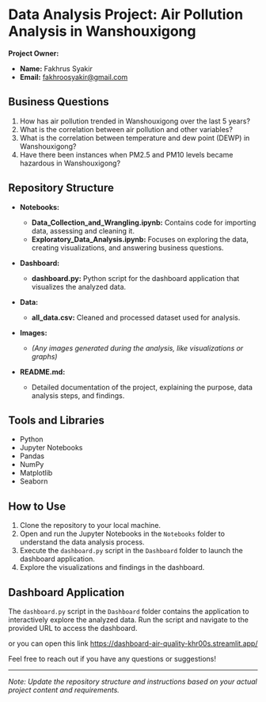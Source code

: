 # Data Analysis Project: Air Pollution Analysis in Wanshouxigong

**Project Owner:**
- **Name:** Fakhrus Syakir
- **Email:** fakhroosyakir@gmail.com

## Business Questions

1. How has air pollution trended in Wanshouxigong over the last 5 years?
2. What is the correlation between air pollution and other variables?
3. What is the correlation between temperature and dew point (DEWP) in Wanshouxigong?
4. Have there been instances when PM2.5 and PM10 levels became hazardous in Wanshouxigong?

## Repository Structure

- **Notebooks:**
  - **Data_Collection_and_Wrangling.ipynb:** Contains code for importing data, assessing and cleaning it.
  - **Exploratory_Data_Analysis.ipynb:** Focuses on exploring the data, creating visualizations, and answering business questions.
  
- **Dashboard:**
  - **dashboard.py:** Python script for the dashboard application that visualizes the analyzed data.

- **Data:**
  - **all_data.csv:** Cleaned and processed dataset used for analysis.

- **Images:**
  - *(Any images generated during the analysis, like visualizations or graphs)*

- **README.md:**
  - Detailed documentation of the project, explaining the purpose, data analysis steps, and findings.

## Tools and Libraries

- Python
- Jupyter Notebooks
- Pandas
- NumPy
- Matplotlib
- Seaborn

## How to Use

1. Clone the repository to your local machine.
2. Open and run the Jupyter Notebooks in the `Notebooks` folder to understand the data analysis process.
3. Execute the `dashboard.py` script in the `Dashboard` folder to launch the dashboard application.
4. Explore the visualizations and findings in the dashboard.

## Dashboard Application

The `dashboard.py` script in the `Dashboard` folder contains the application to interactively explore the analyzed data. Run the script and navigate to the provided URL to access the dashboard.

or you can open this link https://dashboard-air-quality-khr00s.streamlit.app/

Feel free to reach out if you have any questions or suggestions!

---

*Note: Update the repository structure and instructions based on your actual project content and requirements.*
